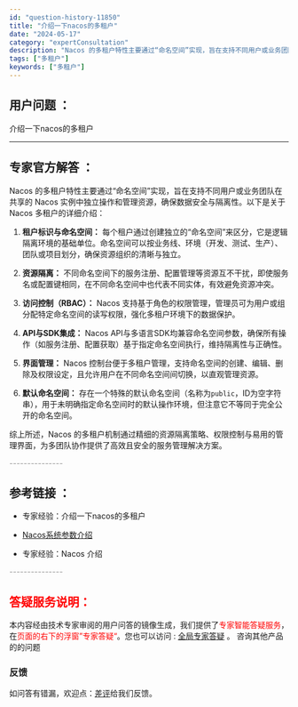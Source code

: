 ```yaml
---
id: "question-history-11850"
title: "介绍一下nacos的多租户"
date: "2024-05-17"
category: "expertConsultation"
description: "Nacos 的多租户特性主要通过“命名空间”实现，旨在支持不同用户或业务团队在共享的 Nacos 实例中独立操作和管理资源，确保数据安全与隔离性。以下是关于 Nacos 多租户的详细介绍：1. **租户标识与命名空间：**   每个租户通过创建独立的“命名空间”来区分，它是逻辑隔离环境的基础单位。命"
tags: ["多租户"]
keywords: ["多租户"]
---
```


## 用户问题 ： 
 介绍一下nacos的多租户  

---------------
## 专家官方解答 ：

Nacos 的多租户特性主要通过“命名空间”实现，旨在支持不同用户或业务团队在共享的 Nacos 实例中独立操作和管理资源，确保数据安全与隔离性。以下是关于 Nacos 多租户的详细介绍：

1. **租户标识与命名空间：**
   每个租户通过创建独立的“命名空间”来区分，它是逻辑隔离环境的基础单位。命名空间可以按业务线、环境（开发、测试、生产）、团队或项目划分，确保资源组织的清晰与独立。

2. **资源隔离：**
   不同命名空间下的服务注册、配置管理等资源互不干扰，即使服务名或配置键相同，在不同命名空间中也代表不同实体，有效避免资源冲突。

3. **访问控制（RBAC）：**
   Nacos 支持基于角色的权限管理，管理员可为用户或组分配特定命名空间的读写权限，强化多租户环境下的数据保护。

4. **API与SDK集成：**
   Nacos API与多语言SDK均兼容命名空间参数，确保所有操作（如服务注册、配置获取）基于指定命名空间执行，维持隔离性与正确性。

5. **界面管理：**
   Nacos 控制台便于多租户管理，支持命名空间的创建、编辑、删除及权限设定，且允许用户在不同命名空间间切换，以直观管理资源。

6. **默认命名空间：**
   存在一个特殊的默认命名空间（名称为`public`，ID为空字符串），用于未明确指定命名空间时的默认操作环境，但注意它不等同于完全公开的命名空间。

综上所述，Nacos 的多租户机制通过精细的资源隔离策略、权限控制与易用的管理界面，为多团队协作提供了高效且安全的服务管理解决方案。


<font color="#949494">---------------</font> 


## 参考链接 ：

* 专家经验：介绍一下nacos的多租户 
 
 * [Nacos系统参数介绍](https://nacos.io/docs/latest/guide/admin/system-configurations)
 
 * 专家经验：Nacos 介绍 


 <font color="#949494">---------------</font> 
 


## <font color="#FF0000">答疑服务说明：</font> 

本内容经由技术专家审阅的用户问答的镜像生成，我们提供了<font color="#FF0000">专家智能答疑服务</font>，在<font color="#FF0000">页面的右下的浮窗”专家答疑“</font>。您也可以访问 : [全局专家答疑](https://answer.opensource.alibaba.com/docs/intro) 。 咨询其他产品的的问题

### 反馈
如问答有错漏，欢迎点：[差评](https://ai.nacos.io/user/feedbackByEnhancerGradePOJOID?enhancerGradePOJOId=13823)给我们反馈。
